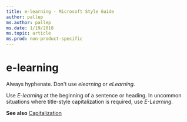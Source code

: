 ```yaml
---
title: e-learning - Microsoft Style Guide
author: pallep
ms.author: pallep
ms.date: 1/19/2018
ms.topic: article
ms.prod: non-product-specific
---
```


# e-learning

Always hyphenate. Don't use *elearning* or *eLearning.*

Use *E-learning* at the beginning of a sentence or heading. In uncommon situations where title-style capitalization is required, use *E-Learning*.

**See also** [Capitalization](/style-guide/capitalization)
